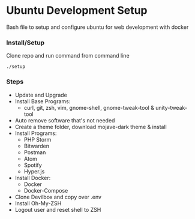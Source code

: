 # Ubuntu Development Setup
Bash file to setup and configure ubuntu for web development with docker

### Install/Setup
Clone repo and run command from command line
````
./setup
````

### Steps
* Update and Upgrade
* Install Base Programs:
  * curl, git, zsh, vim, gnome-shell, gnome-tweak-tool & unity-tweak-tool
* Auto remove software that's not needed
* Create a theme folder, download mojave-dark theme & install
* Install Programs:
  * PHP Storm
  * Bitwarden
  * Postman
  * Atom
  * Spotify
  * Hyper.js
* Install Docker:
  * Docker
  * Docker-Compose
* Clone Devilbox and copy over .env
* Install Oh-My-ZSH
* Logout user and reset shell to ZSH
